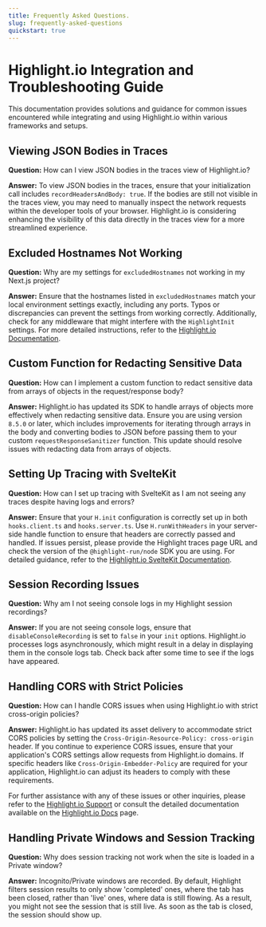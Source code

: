 ```yaml
---
title: Frequently Asked Questions.
slug: frequently-asked-questions
quickstart: true
---
```


# Highlight.io Integration and Troubleshooting Guide

This documentation provides solutions and guidance for common issues encountered while integrating and using Highlight.io within various frameworks and setups.

## Viewing JSON Bodies in Traces

**Question:** How can I view JSON bodies in the traces view of Highlight.io?

**Answer:** To view JSON bodies in the traces, ensure that your initialization call includes `recordHeadersAndBody: true`. If the bodies are still not visible in the traces view, you may need to manually inspect the network requests within the developer tools of your browser. Highlight.io is considering enhancing the visibility of this data directly in the traces view for a more streamlined experience.

## Excluded Hostnames Not Working

**Question:** Why are my settings for `excludedHostnames` not working in my Next.js project?

**Answer:** Ensure that the hostnames listed in `excludedHostnames` match your local environment settings exactly, including any ports. Typos or discrepancies can prevent the settings from working correctly. Additionally, check for any middleware that might interfere with the `HighlightInit` settings. For more detailed instructions, refer to the [Highlight.io Documentation](https://www.highlight.io/docs/getting-started/fullstack-frameworks/next-js/page-router#skip-localhost-tracking).

## Custom Function for Redacting Sensitive Data

**Question:** How can I implement a custom function to redact sensitive data from arrays of objects in the request/response body?

**Answer:** Highlight.io has updated its SDK to handle arrays of objects more effectively when redacting sensitive data. Ensure you are using version `8.5.0` or later, which includes improvements for iterating through arrays in the body and converting bodies to JSON before passing them to your custom `requestResponseSanitizer` function. This update should resolve issues with redacting data from arrays of objects.

## Setting Up Tracing with SvelteKit

**Question:** How can I set up tracing with SvelteKit as I am not seeing any traces despite having logs and errors?

**Answer:** Ensure that your `H.init` configuration is correctly set up in both `hooks.client.ts` and `hooks.server.ts`. Use `H.runWithHeaders` in your server-side handle function to ensure that headers are correctly passed and handled. If issues persist, please provide the Highlight traces page URL and check the version of the `@highlight-run/node` SDK you are using. For detailed guidance, refer to the [Highlight.io SvelteKit Documentation](https://www.highlight.io/docs/getting-started/client-sdk/sveltekit).

## Session Recording Issues

**Question:** Why am I not seeing console logs in my Highlight session recordings?

**Answer:** If you are not seeing console logs, ensure that `disableConsoleRecording` is set to `false` in your `init` options. Highlight.io processes logs asynchronously, which might result in a delay in displaying them in the console logs tab. Check back after some time to see if the logs have appeared.

## Handling CORS with Strict Policies

**Question:** How can I handle CORS issues when using Highlight.io with strict cross-origin policies?

**Answer:** Highlight.io has updated its asset delivery to accommodate strict CORS policies by setting the `Cross-Origin-Resource-Policy: cross-origin` header. If you continue to experience CORS issues, ensure that your application's CORS settings allow requests from Highlight.io domains. If specific headers like `Cross-Origin-Embedder-Policy` are required for your application, Highlight.io can adjust its headers to comply with these requirements.

For further assistance with any of these issues or other inquiries, please refer to the [Highlight.io Support](https://www.highlight.io/support) or consult the detailed documentation available on the [Highlight.io Docs](https://www.highlight.io/docs) page.

## Handling Private Windows and Session Tracking

**Question:** Why does session tracking not work when the site is loaded in a Private window?

**Answer:** Incognito/Private windows are recorded. By default, Highlight filters session results to only show 'completed' ones,
where the tab has been closed, rather than 'live' ones, where data is still flowing. As a result, you might not see the
session that is still live. As soon as the tab is closed, the session should show up.
